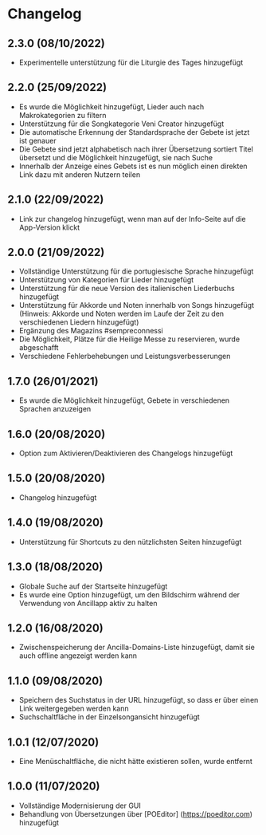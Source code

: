 # Changelog

## 2.3.0 (08/10/2022)

- Experimentelle unterstützung für die Liturgie des Tages hinzugefügt

## 2.2.0 (25/09/2022)

- Es wurde die Möglichkeit hinzugefügt, Lieder auch nach Makrokategorien zu filtern
- Unterstützung für die Songkategorie Veni Creator hinzugefügt
- Die automatische Erkennung der Standardsprache der Gebete ist jetzt
  ist genauer
- Die Gebete sind jetzt alphabetisch nach ihrer Übersetzung sortiert
  Titel übersetzt und die Möglichkeit hinzugefügt, sie nach
  Suche
- Innerhalb der Anzeige eines Gebets ist es nun möglich
  einen direkten Link dazu mit anderen Nutzern teilen

## 2.1.0 (22/09/2022)

- Link zur changelog hinzugefügt, wenn man auf der
  Info-Seite auf die App-Version klickt

## 2.0.0 (21/09/2022)

- Vollständige Unterstützung für die portugiesische Sprache hinzugefügt
- Unterstützung von Kategorien für Lieder hinzugefügt
- Unterstützung für die neue Version des italienischen Liederbuchs hinzugefügt
- Unterstützung für Akkorde und Noten innerhalb von Songs hinzugefügt
  (Hinweis: Akkorde und Noten werden im Laufe der Zeit zu den verschiedenen Liedern hinzugefügt)
- Ergänzung des Magazins #sempreconnessi
- Die Möglichkeit, Plätze für die Heilige Messe zu reservieren, wurde abgeschafft
- Verschiedene Fehlerbehebungen und Leistungsverbesserungen

## 1.7.0 (26/01/2021)

- Es wurde die Möglichkeit hinzugefügt, Gebete in verschiedenen Sprachen anzuzeigen

## 1.6.0 (20/08/2020)

- Option zum Aktivieren/Deaktivieren des Changelogs hinzugefügt

## 1.5.0 (20/08/2020)

- Changelog hinzugefügt

## 1.4.0 (19/08/2020)

- Unterstützung für Shortcuts zu den nützlichsten Seiten hinzugefügt

## 1.3.0 (18/08/2020)

- Globale Suche auf der Startseite hinzugefügt
- Es wurde eine Option hinzugefügt, um den Bildschirm während der Verwendung von Ancillapp aktiv zu halten

## 1.2.0 (16/08/2020)

- Zwischenspeicherung der Ancilla-Domains-Liste hinzugefügt, damit sie auch offline angezeigt werden kann

## 1.1.0 (09/08/2020)

- Speichern des Suchstatus in der URL hinzugefügt, so dass er über einen Link weitergegeben werden kann
- Suchschaltfläche in der Einzelsongansicht hinzugefügt

## 1.0.1 (12/07/2020)

- Eine Menüschaltfläche, die nicht hätte existieren sollen, wurde entfernt

## 1.0.0 (11/07/2020)

- Vollständige Modernisierung der GUI
- Behandlung von Übersetzungen über [POEditor] (https://poeditor.com) hinzugefügt
